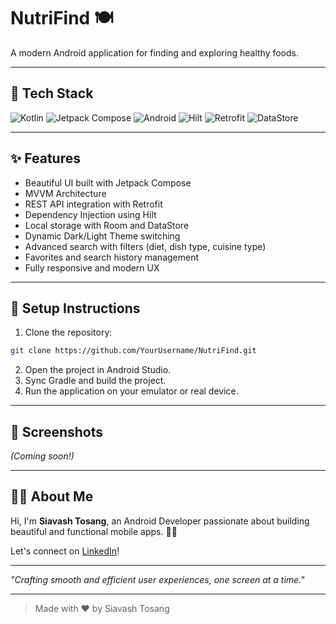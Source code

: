 # NutriFind 🍽️

A modern Android application for finding and exploring healthy foods.

---

## 🔹 Tech Stack

![Kotlin](https://img.shields.io/badge/Kotlin-7F52FF?style=for-the-badge&logo=kotlin&logoColor=white)
![Jetpack Compose](https://img.shields.io/badge/Jetpack%20Compose-4285F4?style=for-the-badge&logo=jetpackcompose&logoColor=white)
![Android](https://img.shields.io/badge/Android-3DDC84?style=for-the-badge&logo=android&logoColor=white)
![Hilt](https://img.shields.io/badge/Hilt-FF6F00?style=for-the-badge&logo=google&logoColor=white)
![Retrofit](https://img.shields.io/badge/Retrofit-0077B5?style=for-the-badge&logo=retrofit&logoColor=white)
![DataStore](https://img.shields.io/badge/DataStore-673AB7?style=for-the-badge&logo=google&logoColor=white)

---

## ✨ Features

- Beautiful UI built with Jetpack Compose
- MVVM Architecture
- REST API integration with Retrofit
- Dependency Injection using Hilt
- Local storage with Room and DataStore
- Dynamic Dark/Light Theme switching
- Advanced search with filters (diet, dish type, cuisine type)
- Favorites and search history management
- Fully responsive and modern UX

---

## 📁 Setup Instructions

1. Clone the repository:

```bash
git clone https://github.com/YourUsername/NutriFind.git
```

2. Open the project in Android Studio.
3. Sync Gradle and build the project.
4. Run the application on your emulator or real device.

---

## 📸 Screenshots

*(Coming soon!)*

---

## 👨‍💼 About Me

Hi, I'm **Siavash Tosang**, an Android Developer passionate about building beautiful and functional mobile apps. 👩‍💻

Let's connect on [LinkedIn](https://www.linkedin.com/in/YourLinkedInProfile)!

---

_"Crafting smooth and efficient user experiences, one screen at a time."_

---

> Made with ❤️ by Siavash Tosang
